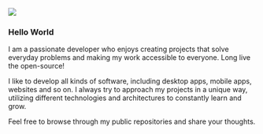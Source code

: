![](https://komarev.com/ghpvc/?username=Marinos33&color=blue&style=plastic&label=PROFILE+VIEWS)

### Hello World

I am a passionate developer who enjoys creating projects that solve everyday problems and making my work accessible to everyone. Long live the open-source!

I like to develop all kinds of software, including desktop apps, mobile apps, websites and so on. I always try to approach my projects in a unique way, utilizing different technologies and architectures to constantly learn and grow.

Feel free to browse through my public repositories and share your thoughts.

